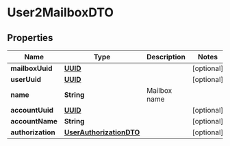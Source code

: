 # User2MailboxDTO

## Properties
Name | Type | Description | Notes
------------ | ------------- | ------------- | -------------
**mailboxUuid** | [**UUID**](UUID.md) |  |  [optional]
**userUuid** | [**UUID**](UUID.md) |  |  [optional]
**name** | **String** | Mailbox name | 
**accountUuid** | [**UUID**](UUID.md) |  |  [optional]
**accountName** | **String** |  |  [optional]
**authorization** | [**UserAuthorizationDTO**](UserAuthorizationDTO.md) |  |  [optional]
